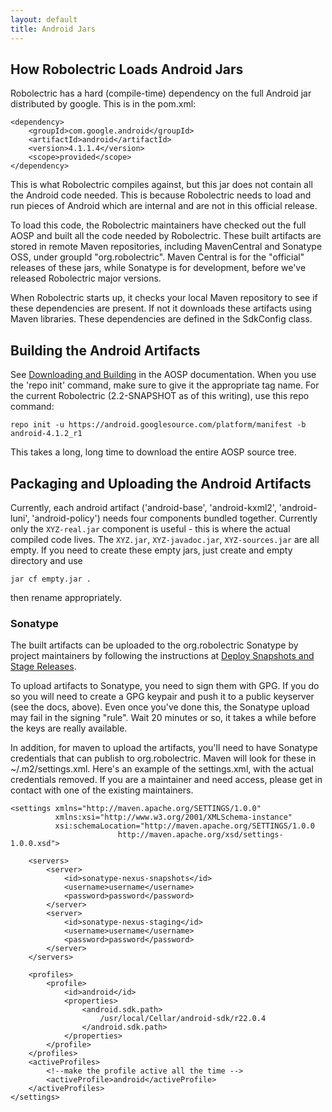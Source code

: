```yaml
---
layout: default
title: Android Jars
---
```


## How Robolectric Loads Android Jars

Robolectric has a hard (compile-time) dependency on the full Android jar distributed by google. This is in the pom.xml:


	<dependency>
	    <groupId>com.google.android</groupId>
	    <artifactId>android</artifactId>
	    <version>4.1.1.4</version>
	    <scope>provided</scope>
	</dependency>


This is what Robolectric compiles against, but this jar does not contain all the Android code needed. This is because Robolectric needs to load and run pieces of Android which are internal and are not in this official release.

To load this code, the Robolectric maintainers have checked out the full AOSP and built all the code needed by Robolectric. These built artifacts are stored in remote Maven repositories, including MavenCentral and Sonatype OSS, under groupId "org.robolectric". Maven Central is for the "official" releases of these jars, while Sonatype is for development, before we've released Robolectric major versions.

When Robolectric starts up, it checks your local Maven repository to see if these dependencies are present. If not it downloads these artifacts using Maven libraries. These dependencies are defined in the SdkConfig class.

## Building the Android Artifacts

See [Downloading and Building](http://source.android.com/source/building.html) in the AOSP documentation. When you use the 'repo init' command, make sure to give it the appropriate tag name. For the current Robolectric (2.2-SNAPSHOT as of this writing), use this repo command:

	repo init -u https://android.googlesource.com/platform/manifest -b android-4.1.2_r1

This takes a long, long time to download the entire AOSP source tree.

## Packaging and Uploading the Android Artifacts

Currently, each android artifact ('android-base', 'android-kxml2', 'android-luni', 'android-policy') needs four components bundled together. Currently only the `XYZ-real.jar` component is useful - this is where the actual compiled code lives. The `XYZ.jar`, `XYZ-javadoc.jar`, `XYZ-sources.jar` are all empty. If you need to create these empty jars, just create and empty directory and use

	jar cf empty.jar .

then rename appropriately.

### Sonatype
The built artifacts can be uploaded to the org.robolectric Sonatype by project maintainers by following the instructions at [Deploy Snapshots and Stage Releases](https://docs.sonatype.org/display/Repository/Sonatype+OSS+Maven+Repository+Usage+Guide#SonatypeOSSMavenRepositoryUsageGuide-7a.DeploySnapshotsandStageReleaseswithMaven).

To upload artifacts to Sonatype, you need to sign them with GPG. If you do so you will need to create a GPG keypair and push it to a public keyserver (see the docs, above). Even once you've done this, the Sonatype upload may fail in the signing "rule". Wait 20 minutes or so, it takes a while before the keys are really available.

In addition, for maven to upload the artifacts, you'll need to have Sonatype credentials that can publish to org.robolectric. Maven will look for these in ~/.m2/settings.xml. Here's an example of the settings.xml, with the actual credentials removed. If you are a maintainer and need access, please get in contact with one of the existing maintainers.

	<settings xmlns="http://maven.apache.org/SETTINGS/1.0.0"
	          xmlns:xsi="http://www.w3.org/2001/XMLSchema-instance"
	          xsi:schemaLocation="http://maven.apache.org/SETTINGS/1.0.0
	                        http://maven.apache.org/xsd/settings-1.0.0.xsd">

	    <servers>
	        <server>
	            <id>sonatype-nexus-snapshots</id>
	            <username>username</username>
	            <password>password</password>
	        </server>
	        <server>
	            <id>sonatype-nexus-staging</id>
	            <username>username</username>
	            <password>password</password>
	        </server>
	    </servers>

	    <profiles>
	        <profile>
	            <id>android</id>
	            <properties>
	                <android.sdk.path>
	                    /usr/local/Cellar/android-sdk/r22.0.4
	                </android.sdk.path>
	            </properties>
	        </profile>
	    </profiles>
	    <activeProfiles>
	        <!--make the profile active all the time -->
	        <activeProfile>android</activeProfile>
	    </activeProfiles>
	</settings>